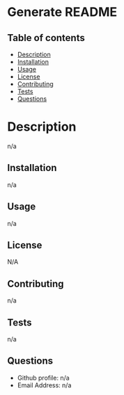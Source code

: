 # Generate README

  ## Table of contents
  * [Description](#Description)
  * [Installation](#Installatiton)
  * [Usage](#Usage)
  * [License](#License)
  * [Contributing](#Contributing)
  * [Tests](#Tests)
  * [Questions](#Questions)
  
  # Description
  n/a
  ## Installation
  n/a
  ## Usage
  n/a
  ## License
  N/A
  ## Contributing
  n/a
  ## Tests
  n/a
  
  ## Questions
  * Github profile: n/a
  * Email Address: n/a

